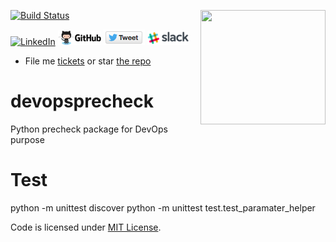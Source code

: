 <a href="https://github.com/DennyZhang?tab=followers"><img align="right" width="200" height="183" src="https://www.dennyzhang.com/wp-content/uploads/denny/watermark/github.png" /></a>

[![Build Status](https://travis-ci.org/DennyZhang/devopsprecheck.svg?branch=master)](https://travis-ci.org/DennyZhang/devopsprecheck)

[![LinkedIn](https://www.dennyzhang.com/wp-content/uploads/sns/linkedin.png)](https://www.linkedin.com/in/dennyzhang001) [![Github](https://raw.githubusercontent.com/USDevOps/mywechat-slack-group/master/images/github.png)](https://github.com/DennyZhang) [![Twitter](https://raw.githubusercontent.com/USDevOps/mywechat-slack-group/master/images/twitter.png)](https://twitter.com/dennyzhang001) [![Slack](https://raw.githubusercontent.com/USDevOps/mywechat-slack-group/master/images/slack.png)](https://goo.gl/ozDDyL)

- File me [tickets](https://github.com/DennyZhang/devopsprecheck/issues) or star [the repo](https://github.com/DennyZhang/devopsprecheck)

# devopsprecheck
Python precheck package for DevOps purpose

# Test
python -m unittest discover
python -m unittest test.test_paramater_helper

Code is licensed under [MIT License](https://www.dennyzhang.com/wp-content/mit_license.txt).
